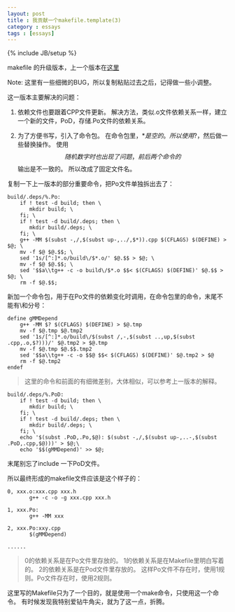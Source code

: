 ```yaml
---
layout: post
title : 我贡献一个makefile.template(3)
category : essays
tags : [essays]
---
```

{% include JB/setup %}

makefile 的升级版本，上一个版本在[这里](http://zhuzhonghua.github.com/essays/2012/12/12/wogongxianyigemakefiletemplate2/)


Note:
这里有一些细微的BUG，所以复制粘贴过去之后，记得做一些小调整。   


这一版本主要解决的问题：


1. 依赖文件也要跟着CPP文件更新。
解决方法，类似.o文件依赖关系一样，建立一个新的文件，PoD，存储.Po文件的依赖关系。   

2. 为了方便书写，引入了命令包。
在命令包里，$*是空的。所以使用$?，然后做一些替换操作。
使用$$随机数字时也出现了问题，前后两个命令的$$输出是不一致的。
所以改成了固定文件名。


复制一下上一版本的部分重要命令，把Po文件单独拆出去了：  


    build/.deps/%.Po:
    	if ! test -d build; then \
    	   mkdir build; \
    	fi; \
    	if ! test -d build/.deps; then \
    	   mkdir build/.deps; \
    	fi; \
		g++ -MM $(subst -,/,$(subst up-,../,$*)).cpp $(CFLAGS) $(DEFINE) > $@; \
		mv -f $@ $@.$$; \
		sed '1s/[^:]*.o/build\/$*.o/' $@.$$ > $@; \
		mv -f $@ $@.$$; \
		sed '$$a\\tg++ -c -o build\/$*.o $$< $(CFLAGS) $(DEFINE)' $@.$$ > $@; \
		rm -f $@.$$;


新加一个命令包，用于在Po文件的依赖变化时调用，在命令包里的命令，末尾不能有\和分号：


	define gMMDepend
		g++ -MM $? $(CFLAGS) $(DEFINE) > $@.tmp
		mv -f $@.tmp $@.tmp2
		sed '1s/[^:]*.o/build\/$(subst /,-,$(subst ..,up,$(subst .cpp,.o,$?)))/' $@.tmp2 > $@.tmp
		mv -f $@.tmp $@.$$.tmp2
		sed '$$a\\tg++ -c -o $$@ $$< $(CFLAGS) $(DEFINE)' $@.tmp2 > $@
		rm -f $@.tmp2
	endef


> 这里的命令和前面的有细微差别，大体相似，可以参考上一版本的解释。


    build/.deps/%.PoD:
    	if ! test -d build; then \
    	   mkdir build; \
    	fi; \
    	if ! test -d build/.deps; then \
    	   mkdir build/.deps; \
    	fi; \
		echo '$(subst .PoD,.Po,$@): $(subst -,/,$(subst up-,..-,$(subst .PoD,.cpp,$@)))' > $@;\
		echo '$$(gMMDepend)' >> $@;

		
末尾别忘了include 一下PoD文件。


所以最终形成的makefile文件应该是这个样子的：  


	0, xxx.o:xxx.cpp xxx.h
	       g++ -c -o -g xxx.cpp xxx.h
		   
    1, xxx.Po:
		   g++ -MM xxx

	2, xxx.Po:xxy.cpp
	       $(gMMDepend)

    ......


> 0的依赖关系是在Po文件里存放的。
1的依赖关系是在Makefile里明白写着的。
2的依赖关系是在Pod文件里存放的。
这样Po文件不存在时，使用1规则。Po文件存在时，使用2规则。


这里写的Makefile只为了一个目的，就是使用一个make命令，只使用这一个命令。
有时候发现我特别爱钻牛角尖，就为了这一点，折腾。

    